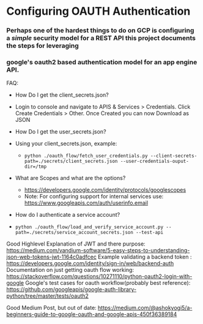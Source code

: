 # Configuring OAUTH Authentication

### Perhaps one of the hardest things to do on GCP is configuring a *simple* security model for a REST API this project documents the steps for leveraging
### google's oauth2 based authentication model for an app engine API.




 FAQ:
  - How Do I get the client_secrets.json?
   - Login to console and navigate to APIS & Services > Credentials. Click Create Credentials > Other. Once Created you can now Download as JSON
  
  - How Do I get the user_secrets.json?
   - Using your client_secrets.json, example: 
     - `python ./oauth_flow/fetch_user_credentials.py --client-secrets-path=./secrets/client_secrets.json --user-credentials-ouput-dir=/tmp`
  - What are Scopes and what are the options?
    - https://developers.google.com/identity/protocols/googlescopes
    - Note: For configuring support for internal services use: https://www.googleapis.com/auth/userinfo.email


  - How do I authenticate a service account?
   - `python ./oauth_flow/load_and_verify_service_account.py --path=./secrets/service_account_secrets.json --test-api`

Good Highlevel Explanation of JWT and there purpose: https://medium.com/vandium-software/5-easy-steps-to-understanding-json-web-tokens-jwt-1164c0adfcec
Example validating a backend token : https://developers.google.com/identity/sign-in/web/backend-auth
Documentation on just getting oauth flow working: https://stackoverflow.com/questions/10271110/python-oauth2-login-with-google
Google's test cases for oauth workflow(probably best reference): https://github.com/googleapis/google-auth-library-python/tree/master/tests/oauth2

Good Medium Post, but out of date: https://medium.com/@ashokyogi5/a-beginners-guide-to-google-oauth-and-google-apis-450f36389184

